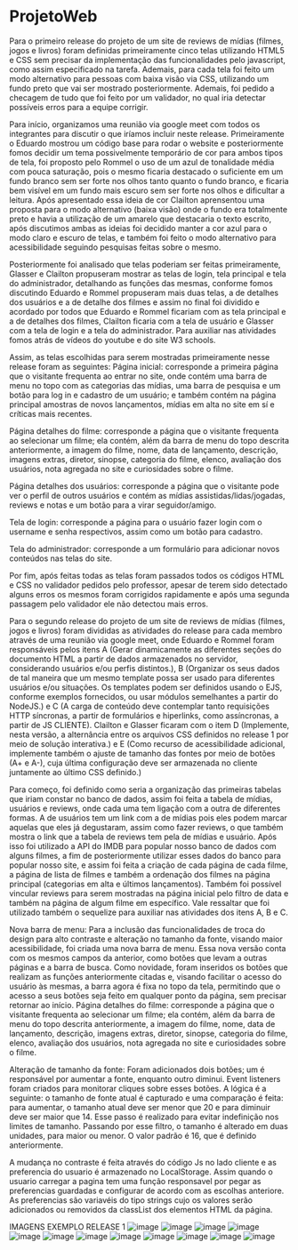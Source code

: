 # ProjetoWeb
Para o primeiro release do projeto de um site de reviews de mídias (filmes, jogos e livros) foram definidas primeiramente cinco telas utilizando HTML5 e CSS sem precisar da implementação das funcionalidades pelo javascript, como assim especificado na tarefa. Ademais, para cada tela foi feito um modo alternativo para pessoas com baixa visão via CSS, utilizando um fundo preto que vai ser mostrado posteriormente. Ademais, foi pedido a checagem de tudo que foi feito por um validador, no qual iria detectar possíveis erros para a equipe corrigir.

Para início, organizamos uma reunião via google meet com todos os integrantes para discutir o que iríamos incluir neste release. Primeiramente o Eduardo mostrou um código base para rodar o website e posteriormente fomos decidir um tema possivelmente temporário de cor para ambos tipos de tela, foi proposto pelo Rommel o uso de um azul de tonalidade média com pouca saturação, pois o mesmo ficaria destacado o suficiente em um fundo branco sem ser forte nos olhos tanto quanto o fundo branco, e ficaria bem visível em um fundo mais escuro sem ser forte nos olhos e dificultar a leitura. Após apresentado essa ideia de cor Clailton aprensentou uma proposta para o modo alternativo (baixa visão) onde o fundo era totalmente preto e havia a utilização de um amarelo que destacaria o texto escrito, após discutimos ambas as ideias foi decidido manter a cor azul para o modo claro e escuro de telas, e também foi feito o modo alternativo para acessibilidade seguindo pesquisas feitas sobre o mesmo.

Posteriormente foi analisado que telas poderiam ser feitas primeiramente, Glasser e Clailton propuseram mostrar as telas de login, tela principal e tela do administrador, detalhando as funções das mesmas, conforme fomos discutindo Eduardo e Rommel propuseram mais duas telas, a de detalhes dos usuários e a de detalhe dos filmes e assim no final foi dividido e acordado por todos que Eduardo e Rommel ficariam com as tela principal e a de detalhes dos filmes, Clailton ficaria com a tela de usuário e Glasser com a tela de login e a tela do administrador. Para auxiliar nas atividades fomos atrás de vídeos do youtube e do site W3 schools.

Assim, as telas escolhidas para serem mostradas primeiramente nesse release foram as seguintes: 
Página inicial: corresponde a primeira página que o visitante frequenta ao entrar no site, onde contém uma barra de menu no topo com as categorias das mídias, uma barra de pesquisa e um botão para log in e cadastro de um usuário; e também contém na página principal amostras de novos lançamentos, mídias em alta no site em sí e críticas mais recentes.  
 
  
Página detalhes do filme: corresponde a página que o visitante frequenta ao selecionar um filme; ela contém, além da barra de menu do topo descrita anteriormente, a imagem do filme, nome, data de lançamento, descrição, imagens extras, diretor, sinopse, categoria do filme, elenco, avaliação dos usuários, nota agregada no site e curiosidades sobre o filme.
      
Página detalhes dos usuários: corresponde a página que o visitante pode ver o perfil de outros usuários e contém as mídias assistidas/lidas/jogadas, reviews e notas e um botão para a virar seguidor/amigo.
 
 
    
Tela de login: corresponde a página para o usuário fazer login com o username e senha respectivos, assim como um botão para cadastro.
   
Tela do administrador: corresponde a um formulário para adicionar novos conteúdos nas telas do site.
   
Por fim, após feitas todas as telas foram passados todos os códigos HTML e CSS no validador pedidos pelo professor, apesar de terem sido detectado alguns erros os mesmos foram corrigidos rapidamente e após uma segunda passagem pelo validador ele não detectou mais erros.

Para o segundo release do projeto de um site de reviews de mídias (filmes, jogos e livros) foram divididas as atividades do release para cada membro através de uma reunião via google meet, onde Eduardo e Rommel foram responsáveis pelos itens A (Gerar dinamicamente as diferentes seções do documento HTML a partir de dados
armazenados no servidor, considerando usuários e/ou perfis distintos.), B (Organizar os seus dados de tal maneira que um mesmo template possa ser usado para
diferentes usuários e/ou situações. Os templates podem ser definidos usando o EJS,
conforme exemplos fornecidos, ou usar módulos semelhantes a partir do NodeJS.) e C (A carga de conteúdo deve contemplar tanto requisições HTTP síncronas, a partir de
formulários e hiperlinks, como assíncronas, a partir de JS CLIENTE). Clailton e Glasser ficaram com o item D (Implemente, nesta versão, a alternância entre os arquivos CSS definidos no release 1 por
meio de solução interativa.) e E (Como recurso de acessibilidade adicional, implemente também o ajuste de tamanho das
fontes por meio de botões (A+ e A-), cuja última configuração deve ser armazenada no
cliente juntamente ao último CSS definido.)

Para começo, foi definido como seria a organização das primeiras tabelas que iriam constar no banco de dados, assim foi feita a tabela de mídias, usuários e reviews, onde cada uma tem ligação com a outra de diferentes formas. A de usuários tem um link com a de mídias pois eles podem marcar aquelas que eles já degustaram, assim como fazer reviews, o que também mostra o link que a tabela de reviews tem pela de mídias e usuário. Após isso foi utilizado a API do IMDB para popular nosso banco de dados com alguns filmes, a fim de posteriormente utilizar esses dados do banco para popular nosso site, e assim foi feita a criação de cada página de cada filme, a página de lista de filmes e também a ordenação dos filmes na página principal (categorias em alta e últimos lançamentos). Também foi possível vincular reviews para serem mostradas na página inicial pelo filtro de data e também na página de algum filme em específico. Vale ressaltar que foi utilizado também o sequelize para auxiliar nas atividades dos itens A, B e C.

Nova barra de menu:
Para a inclusão das funcionalidades de troca do design para alto contraste e alteração no tamanho da fonte, visando maior acessibilidade, foi criada uma nova barra de menu. Essa nova versão conta com os mesmos campos da anterior, como botões que levam a outras páginas e a barra de busca. Como novidade, foram inseridos os botões que realizam as funções anteriormente citadas e, visando facilitar o acesso do usuário às mesmas, a barra agora é fixa no topo da tela, permitindo que o acesso a seus botões seja feito em qualquer ponto da página, sem precisar retornar ao início.
Página detalhes do filme: corresponde a página que o visitante frequenta ao selecionar um filme; ela contém, além da barra de menu do topo descrita anteriormente, a imagem do filme, nome, data de lançamento, descrição, imagens extras, diretor, sinopse, categoria do filme, elenco, avaliação dos usuários, nota agregada no site e curiosidades sobre o filme.

Alteração de tamanho da fonte:
Foram adicionados dois botões; um é responsável por aumentar a fonte, enquanto outro diminui. Event listeners foram criados para monitorar cliques sobre esses botões. A lógica é a seguinte: o tamanho de fonte atual é capturado e uma comparação é feita: para aumentar, o tamanho atual deve ser menor que 20 e para diminuir deve ser maior que 14. Esse passo é realizado para evitar indefinição nos limites de tamanho. Passando por esse filtro, o tamanho é alterado em duas unidades, para maior ou menor. O valor padrão é 16, que é definido anteriormente.

A mudança no contraste é feita através do código Js no lado cliente e as preferencia do usuario é armazenado no LocalStorage. Assim quando o usuario carregar  a pagina tem uma função responsavel por pegar as preferencias guardadas e configurar de acordo com as escolhas anteriore.
As preferencias são variavéis do tipo strings cujo os valores serão adicionados ou removidos da classList dos elementos HTML da página.


IMAGENS EXEMPLO RELEASE 1
![image](https://user-images.githubusercontent.com/95040008/143489709-bb67377f-71f5-46b1-8199-d08847a0441a.png)
![image](https://user-images.githubusercontent.com/95040008/143489726-cab7b0c4-a299-42cd-8839-3bf1e38e8075.png)
![image](https://user-images.githubusercontent.com/95040008/143489740-3fa08505-c192-43b6-bd28-4cbed979b31c.png)
![image](https://user-images.githubusercontent.com/95040008/143489761-e57a1a22-417b-449a-ad13-cdb0ad118d72.png)
![image](https://user-images.githubusercontent.com/95040008/143489770-49344881-8d4e-41e0-b491-2779d5e5287f.png)
![image](https://user-images.githubusercontent.com/95040008/143489778-b42ebbe7-dd2d-4abe-b3df-1c33f41cdec9.png)
![image](https://user-images.githubusercontent.com/95040008/143497141-4304d95a-d131-480e-819a-043a28c53062.png)
![image](https://user-images.githubusercontent.com/95040008/143497157-1f9bafb3-8bad-4c2f-9377-6a175473d6e3.png)
![image](https://user-images.githubusercontent.com/95040008/143497167-22d9f573-b589-492f-8be6-a8eeaa85698c.png)
![image](https://user-images.githubusercontent.com/95040008/143497175-cff59582-c2c3-4ad9-abff-4fd31d57d49f.png)
![image](https://user-images.githubusercontent.com/95040008/143497178-1dbf332d-90b3-457a-a82d-1f5fe469c96e.png)
![image](https://user-images.githubusercontent.com/95040008/143497185-574465e3-71b2-484b-a196-4a05b32a8127.png)



